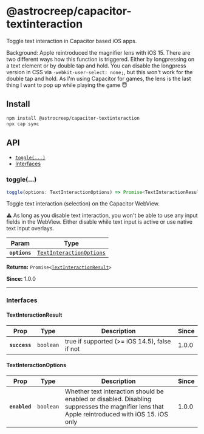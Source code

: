 # @astrocreep/capacitor-textinteraction

Toggle text interaction in Capacitor based iOS apps.

Background: Apple reintroduced the magnifier lens with iOS 15. There are two
different ways how this function is triggered. Either by longpressing on a text
element or by double tap and hold. You can disable the longpress version in CSS
via `-webkit-user-select: none;`, but this won't work for the double tap and hold.
As I'm using Capacitor for games, the lens is the last thing I want to pop up
while playing the game 😇

## Install

```bash
npm install @astrocreep/capacitor-textinteraction
npx cap sync
```

## API

<docgen-index>

* [`toggle(...)`](#toggle)
* [Interfaces](#interfaces)

</docgen-index>

<docgen-api>
<!--Update the source file JSDoc comments and rerun docgen to update the docs below-->

### toggle(...)

```typescript
toggle(options: TextInteractionOptions) => Promise<TextInteractionResult>
```

Toggle text interaction (selection) on the Capacitor WebView.

⚠️ As long as you disable text interaction, you won't be able
to use any input fields in the WebView. Either disable while text input is active or
use native text input overlays.

| Param         | Type                                                                      |
| ------------- | ------------------------------------------------------------------------- |
| **`options`** | <code><a href="#textinteractionoptions">TextInteractionOptions</a></code> |

**Returns:** <code>Promise&lt;<a href="#textinteractionresult">TextInteractionResult</a>&gt;</code>

**Since:** 1.0.0

--------------------

### Interfaces

#### TextInteractionResult

| Prop          | Type                 | Description                                      | Since |
| ------------- | -------------------- | ------------------------------------------------ | ----- |
| **`success`** | <code>boolean</code> | true if supported (&gt;= iOS 14.5), false if not | 1.0.0 |

#### TextInteractionOptions

| Prop          | Type                 | Description                                                                                                                                   | Since |
| ------------- | -------------------- | --------------------------------------------------------------------------------------------------------------------------------------------- | ----- |
| **`enabled`** | <code>boolean</code> | Whether text interaction should be enabled or disabled. Disabling suppresses the magnifier lens that Apple reintroduced with iOS 15. iOS only | 1.0.0 |

</docgen-api>
